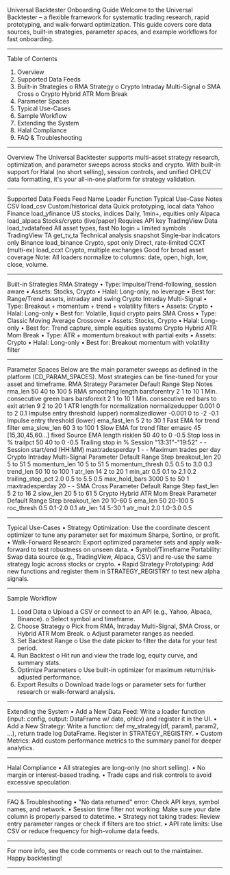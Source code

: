 Universal Backtester Onboarding Guide
Welcome to the Universal Backtester – a flexible framework for systematic trading research, rapid prototyping, and walk-forward optimization. This guide covers core data sources, built-in strategies, parameter spaces, and example workflows for fast onboarding.
________________________________________
Table of Contents
1.	Overview
2.	Supported Data Feeds
3.	Built-in Strategies
o	RMA Strategy
o	Crypto Intraday Multi-Signal
o	SMA Cross
o	Crypto Hybrid ATR Mom Break
4.	Parameter Spaces
5.	Typical Use-Cases
6.	Sample Workflow
7.	Extending the System
8.	Halal Compliance
9.	FAQ & Troubleshooting
________________________________________
Overview
The Universal Backtester supports multi-asset strategy research, optimization, and parameter sweeps across stocks and crypto. With built-in support for Halal (no short selling), session controls, and unified OHLCV data formatting, it's your all-in-one platform for strategy validation.
________________________________________
Supported Data Feeds
Feed Name	Loader Function	Typical Use-Case	Notes
CSV	load_csv	Custom/historical data	Quick prototyping, local data
Yahoo Finance	load_yfinance	US stocks, indices	Daily, 1min+, equities only
Alpaca	load_alpaca	Stocks/crypto (live/paper)	Requires API key
TradingView Data	load_tvdatafeed	All asset types, fast	No login = limited symbols
TradingView TA	get_tv_ta	Technical analysis snapshot	Single-bar indicators only
Binance	load_binance	Crypto, spot only	Direct, rate-limited
CCXT (multi-ex)	load_ccxt	Crypto, multiple exchanges	Good for broad asset coverage
Note: All loaders normalize to columns: date, open, high, low, close, volume.
________________________________________
Built-in Strategies
RMA Strategy
•	Type: Impulse/Trend-following, session aware
•	Assets: Stocks, Crypto
•	Halal: Long-only, no leverage
•	Best for: Range/Trend assets, intraday and swing
Crypto Intraday Multi-Signal
•	Type: Breakout + momentum + trend + volatility filters
•	Assets: Crypto
•	Halal: Long-only
•	Best for: Volatile, liquid crypto pairs
SMA Cross
•	Type: Classic Moving Average Crossover
•	Assets: Stocks, Crypto
•	Halal: Long-only
•	Best for: Trend capture, simple equities systems
Crypto Hybrid ATR Mom Break
•       Type: ATR + momentum breakout with partial exits
•       Assets: Crypto
•       Halal: Long-only
•       Best for: Breakout momentum with volatility filter
________________________________________
Parameter Spaces
Below are the main parameter sweeps as defined in the platform (CD_PARAM_SPACES). Most strategies can be fine-tuned for your asset and timeframe.
RMA Strategy
Parameter	Default	Range	Step	Notes
rma_len	50	40 to 100	5	RMA smoothing length
barsforentry	2	1 to 10	1	Min. consecutive green bars
barsforexit	2	1 to 10	1	Min. consecutive red bars to exit
atrlen	9	2 to 20	1	ATR length for normalization
normalizedupper	0.001	0 to 2	0.1	Impulse entry threshold (upper)
normalizedlower	-0.001	0 to -2	-0.1	Impulse entry threshold (lower)
ema_fast_len	5	2 to 30	1	Fast EMA for trend filter
ema_slow_len	60	3 to 100	1	Slow EMA for trend filter
emasrc	45	[15,30,45,60...]	fixed	Source EMA length
risklen	50	40 to 0	-0.5	Stop loss in %
trailpct	50	40 to 0	-0.5	Trailing stop in %
Session	"13:31"-"19:52"	-	-	Session start/end (HH:MM)
maxtradesperday	1	-	-	Maximum trades per day
Crypto Intraday Multi-Signal
Parameter	Default	Range	Step
breakout_len	20	5 to 51	5
momentum_len	10	5 to 51	5
momentum_thresh	0.5	0.5 to 3.0	0.3
trend_len	50	10 to 100	1
atr_len	14	2 to 20	1
min_atr	0.5	0.1 to 2.1	0.2
trailing_stop_pct	2.0	0.5 to 5.5	0.5
max_hold_bars	3000	5 to 50	1
maxtradesperday	20	-	-
SMA Cross
Parameter	Default	Range	Step
fast_len	5	2 to 16	2
slow_len	20	5 to 61	5
Crypto Hybrid ATR Mom Break
Parameter       Default Range   Step
breakout_len    20      10-60   5
ema_len         50      20-100  5
roc_thresh      0.5     0.1-2.0 0.1
atr_len         14      5-30    1
atr_mult        2.0     1.0-3.0 0.5
________________________________________
Typical Use-Cases
•	Strategy Optimization: Use the coordinate descent optimizer to tune any parameter set for maximum Sharpe, Sortino, or profit.
•	Walk-Forward Research: Export optimized parameter sets and apply walk-forward to test robustness on unseen data.
•	Symbol/Timeframe Portability: Swap data source (e.g., TradingView, Alpaca, CSV) and re-use the same strategy logic across stocks or crypto.
•	Rapid Strategy Prototyping: Add new functions and register them in STRATEGY_REGISTRY to test new alpha signals.
________________________________________
Sample Workflow
1.	Load Data
o	Upload a CSV or connect to an API (e.g., Yahoo, Alpaca, Binance).
o	Select symbol and timeframe.
2.	Choose Strategy
o	Pick from RMA, Intraday Multi-Signal, SMA Cross, or Hybrid ATR Mom Break.
o	Adjust parameter ranges as needed.
3.	Set Backtest Range
o	Use the date picker to filter the data for your test period.
4.	Run Backtest
o	Hit run and view the trade log, equity curve, and summary stats.
5.	Optimize Parameters
o	Use built-in optimizer for maximum return/risk-adjusted performance.
6.	Export Results
o	Download trade logs or parameter sets for further research or walk-forward analysis.
________________________________________
Extending the System
•	Add a New Data Feed:
Write a loader function (input: config, output: DataFrame w/ date, ohlcv) and register it in the UI.
•	Add a New Strategy:
Write a function: def my_strategy(df, param1, param2, ...), return trade log DataFrame. Register in STRATEGY_REGISTRY.
•	Custom Metrics:
Add custom performance metrics to the summary panel for deeper analytics.
________________________________________
Halal Compliance
•	All strategies are long-only (no short selling).
•	No margin or interest-based trading.
•	Trade caps and risk controls to avoid excessive speculation.
________________________________________
FAQ & Troubleshooting
•	"No data returned" error: Check API keys, symbol names, and network.
•	Session time filter not working: Make sure your date column is properly parsed to datetime.
•	Strategy not taking trades: Review entry parameter ranges or check if filters are too strict.
•	API rate limits: Use CSV or reduce frequency for high-volume data feeds.
________________________________________
For more info, see the code comments or reach out to the maintainer. Happy backtesting!
________________________________________

